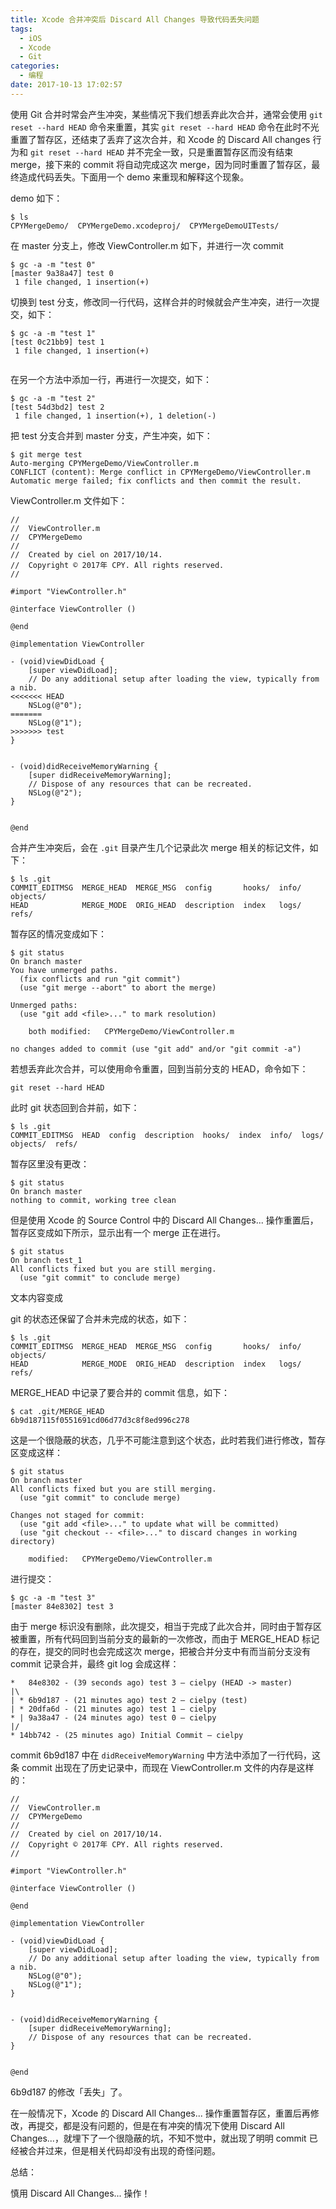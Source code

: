 ```yaml
---
title: Xcode 合并冲突后 Discard All Changes 导致代码丢失问题
tags:
  - iOS
  - Xcode
  - Git
categories:
  - 编程
date: 2017-10-13 17:02:57
---
```


使用 Git 合并时常会产生冲突，某些情况下我们想丢弃此次合并，通常会使用 `git reset --hard HEAD` 命令来重置，其实 `git reset --hard HEAD` 命令在此时不光重置了暂存区，还结束了丢弃了这次合并，和 Xcode 的 Discard All changes 行为和 `git reset --hard HEAD` 并不完全一致，只是重置暂存区而没有结束 merge，接下来的 commit 将自动完成这次 merge，因为同时重置了暂存区，最终造成代码丢失。下面用一个 demo 来重现和解释这个现象。

demo 如下：


```
$ ls
CPYMergeDemo/  CPYMergeDemo.xcodeproj/  CPYMergeDemoUITests/
```

在 master 分支上，修改 ViewController.m 如下，并进行一次 commit

```
$ gc -a -m "test 0"
[master 9a38a47] test 0
 1 file changed, 1 insertion(+)
```

切换到 test 分支，修改同一行代码，这样合并的时候就会产生冲突，进行一次提交，如下：

```
$ gc -a -m "test 1"
[test 0c21bb9] test 1
 1 file changed, 1 insertion(+)
 
```

在另一个方法中添加一行，再进行一次提交，如下：

```
$ gc -a -m "test 2"
[test 54d3bd2] test 2
 1 file changed, 1 insertion(+), 1 deletion(-)
```

把 test 分支合并到 master 分支，产生冲突，如下：

```
$ git merge test
Auto-merging CPYMergeDemo/ViewController.m
CONFLICT (content): Merge conflict in CPYMergeDemo/ViewController.m
Automatic merge failed; fix conflicts and then commit the result.
```

ViewController.m 文件如下：

```
//
//  ViewController.m
//  CPYMergeDemo
//
//  Created by ciel on 2017/10/14.
//  Copyright © 2017年 CPY. All rights reserved.
//

#import "ViewController.h"

@interface ViewController ()

@end

@implementation ViewController

- (void)viewDidLoad {
    [super viewDidLoad];
    // Do any additional setup after loading the view, typically from a nib.
<<<<<<< HEAD
    NSLog(@"0");
=======
    NSLog(@"1");
>>>>>>> test
}


- (void)didReceiveMemoryWarning {
    [super didReceiveMemoryWarning];
    // Dispose of any resources that can be recreated.
    NSLog(@"2");
}


@end
```

合并产生冲突后，会在 `.git` 目录产生几个记录此次 merge 相关的标记文件，如下：

```
$ ls .git
COMMIT_EDITMSG  MERGE_HEAD  MERGE_MSG  config       hooks/  info/  objects/
HEAD            MERGE_MODE  ORIG_HEAD  description  index   logs/  refs/
```

暂存区的情况变成如下：

```
$ git status
On branch master
You have unmerged paths.
  (fix conflicts and run "git commit")
  (use "git merge --abort" to abort the merge)

Unmerged paths:
  (use "git add <file>..." to mark resolution)

	both modified:   CPYMergeDemo/ViewController.m

no changes added to commit (use "git add" and/or "git commit -a")
```

若想丢弃此次合并，可以使用命令重置，回到当前分支的 HEAD，命令如下：


```
git reset --hard HEAD
```

此时 git 状态回到合并前，如下：

```
$ ls .git
COMMIT_EDITMSG  HEAD  config  description  hooks/  index  info/  logs/  objects/  refs/
```

暂存区里没有更改：

```
$ git status
On branch master
nothing to commit, working tree clean
```

但是使用 Xcode 的 Source Control 中的 Discard All Changes... 操作重置后，暂存区变成如下所示，显示出有一个 merge 正在进行。

```
$ git status
On branch test_1
All conflicts fixed but you are still merging.
  (use "git commit" to conclude merge)
```

文本内容变成

git 的状态还保留了合并未完成的状态，如下：

```
$ ls .git
COMMIT_EDITMSG  MERGE_HEAD  MERGE_MSG  config       hooks/  info/  objects/
HEAD            MERGE_MODE  ORIG_HEAD  description  index   logs/  refs/
```

MERGE_HEAD 中记录了要合并的 commit 信息，如下：

```
$ cat .git/MERGE_HEAD
6b9d187115f0551691cd06d77d3c8f8ed996c278
```

这是一个很隐蔽的状态，几乎不可能注意到这个状态，此时若我们进行修改，暂存区变成这样：

```
$ git status
On branch master
All conflicts fixed but you are still merging.
  (use "git commit" to conclude merge)

Changes not staged for commit:
  (use "git add <file>..." to update what will be committed)
  (use "git checkout -- <file>..." to discard changes in working directory)

	modified:   CPYMergeDemo/ViewController.m
```

进行提交：

```
$ gc -a -m "test 3"
[master 84e8302] test 3
```

由于 merge 标识没有删除，此次提交，相当于完成了此次合并，同时由于暂存区被重置，所有代码回到当前分支的最新的一次修改，而由于 MERGE_HEAD 标记的存在，提交的同时也会完成这次 merge，把被合并分支中有而当前分支没有 commit 记录合并，最终 git log 会成这样：

```
*   84e8302 - (39 seconds ago) test 3 — cielpy (HEAD -> master)
|\
| * 6b9d187 - (21 minutes ago) test 2 — cielpy (test)
| * 20dfa6d - (21 minutes ago) test 1 — cielpy
* | 9a38a47 - (24 minutes ago) test 0 — cielpy
|/
* 14bb742 - (25 minutes ago) Initial Commit — cielpy
```

commit 6b9d187 中在 `didReceiveMemoryWarning` 中方法中添加了一行代码，这条 commit 出现在了历史记录中，而现在 ViewController.m 文件的内存是这样的：

```
//
//  ViewController.m
//  CPYMergeDemo
//
//  Created by ciel on 2017/10/14.
//  Copyright © 2017年 CPY. All rights reserved.
//

#import "ViewController.h"

@interface ViewController ()

@end

@implementation ViewController

- (void)viewDidLoad {
    [super viewDidLoad];
    // Do any additional setup after loading the view, typically from a nib.
    NSLog(@"0");
    NSLog(@"1");
}


- (void)didReceiveMemoryWarning {
    [super didReceiveMemoryWarning];
    // Dispose of any resources that can be recreated.
}


@end
```

6b9d187 的修改「丢失」了。

在一般情况下，Xcode 的 Discard All Changes... 操作重置暂存区，重置后再修改，再提交，都是没有问题的，但是在有冲突的情况下使用 Discard All Changes...，就埋下了一个很隐蔽的坑，不知不觉中，就出现了明明 commit 已经被合并过来，但是相关代码却没有出现的奇怪问题。

总结：

慎用 Discard All Changes... 操作！

